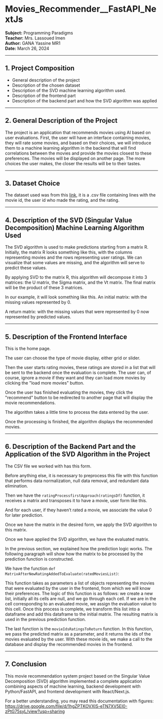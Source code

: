 # Movies_Recommender__FastAPI_NextJs


**Subject:** Programming Paradigms  
**Teacher:** Mrs. Lassoued Imen  
**Author:** GANA Yassine MR1  
**Date:** March 26, 2024

---

## 1. Project Composition

- General description of the project
- Description of the chosen dataset
- Description of the SVD machine learning algorithm used.
- Description of the frontend part
- Description of the backend part and how the SVD algorithm was applied

---

## 2. General Description of the Project

The project is an application that recommends movies using AI based on user evaluations. First, the user will have an interface containing movies, they will rate some movies, and based on their choices, we will introduce them to a machine learning algorithm in the backend that will find correlations between the movies and provide the movies closest to these preferences. The movies will be displayed on another page. The more choices the user makes, the closer the results will be to their tastes.

---

## 3. Dataset Choice

The dataset used was from this [link](https://grouplens.org/datasets/movielens/), it is a .csv file containing lines with the movie id, the user id who made the rating, and the rating.

---

## 4. Description of the SVD (Singular Value Decomposition) Machine Learning Algorithm Used

The SVD algorithm is used to make predictions starting from a matrix R. Initially, the matrix R looks something like this, with the columns representing movies and the rows representing user ratings. We can visualize that some values are missing, and the algorithm will serve to predict these values.

By applying SVD to the matrix R, this algorithm will decompose it into 3 matrices: the U matrix, the Sigma matrix, and the Vt matrix. The final matrix will be the product of these 3 matrices.

In our example, it will look something like this. An initial matrix: with the missing values represented by 0.

A return matrix: with the missing values that were represented by 0 now represented by predicted values.

---

## 5. Description of the Frontend Interface

This is the home page.

The user can choose the type of movie display, either grid or slider.

Then the user starts rating movies, these ratings are stored in a list that will be sent to the backend once the evaluation is complete. The user can, of course, ignore a movie if they want and they can load more movies by clicking the "load more movies" button.

Once the user has finished evaluating the movies, they click the "recommend" button to be redirected to another page that will display the movie recommendations.

The algorithm takes a little time to process the data entered by the user.

Once the processing is finished, the algorithm displays the recommended movies.

---

## 6. Description of the Backend Part and the Application of the SVD Algorithm in the Project

The CSV file we worked with has this form.

Before anything else, it is necessary to preprocess this file with this function that performs data normalization, null data removal, and redundant data elimination.

Then we have the `ratingProcessfirstApproach(ratingsDf)` function, it receives a matrix and transposes it to have a movie, user form like this.

And for each user, if they haven’t rated a movie, we associate the value 0 for later prediction.

Once we have the matrix in the desired form, we apply the SVD algorithm to this matrix.

Once we have applied the SVD algorithm, we have the evaluated matrix.

In the previous section, we explained how the prediction logic works. The following paragraph will show how the matrix to be processed by the prediction function is constructed.

We have the function `def MatrixAfterNewRatingAddedToEvaluate(ratedMoviesList)`:

This function takes as parameters a list of objects representing the movies that were evaluated by the user in the frontend, from which we will know their preferences. The logic of this function is as follows: we create a new list, initially all its cells are null, and we go through each cell. If we are in the cell corresponding to an evaluated movie, we assign the evaluation value to this cell. Once this process is complete, we transform this list into a dataframe and add this dataframe to the initial matrix. The resulting matrix is used in the previous prediction function.

The last function is the `movieIdsRatingsToReturn` function. In this function, we pass the predicted matrix as a parameter, and it returns the ids of the movies evaluated by the user. With these movie ids, we make a call to the database and display the recommended movies in the frontend.

---

## 7. Conclusion

This movie recommendation system project based on the Singular Value Decomposition (SVD) algorithm implemented a complete application combining aspects of machine learning, backend development with Python/FastAPI, and frontend development with React/Next.js.

For a better understanding, you may read this documentation with figures: https://drive.google.com/file/d/1hgZPTKOVXIS-eTN7XV5EI0-zPtG75syL/view?usp=sharing
